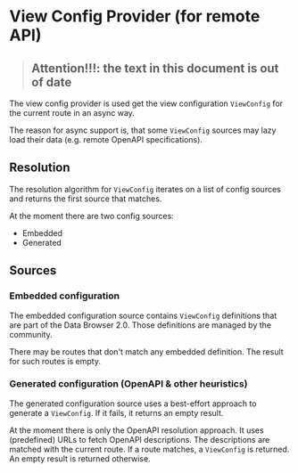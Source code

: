 # View Config Provider (for remote API)

>
> ## Attention!!!: the text in this document is out of date
>

The view config provider is used get the view configuration `ViewConfig` for the current route in an async way.

The reason for async support is, that some `ViewConfig` sources may lazy load their data (e.g. remote OpenAPI specifications).

## Resolution

The resolution algorithm for `ViewConfig` iterates on a list of config sources and returns the first source that matches.

At the moment there are two config sources:

- Embedded
- Generated

## Sources

### Embedded configuration

The embedded configuration source contains `ViewConfig` definitions that are part of the Data Browser 2.0. Those definitions are managed by the community.

There may be routes that don't match any embedded definition. The result for such routes is empty.

### Generated configuration (OpenAPI & other heuristics)

The generated configuration source uses a best-effort approach to generate a `ViewConfig`. If it fails, it returns an empty result.

At the moment there is only the OpenAPI resolution approach. It uses (predefined) URLs to fetch OpenAPI descriptions. The descriptions are matched with the current route. If a route matches, a `ViewConfig` is returned. An empty result is returned otherwise.
